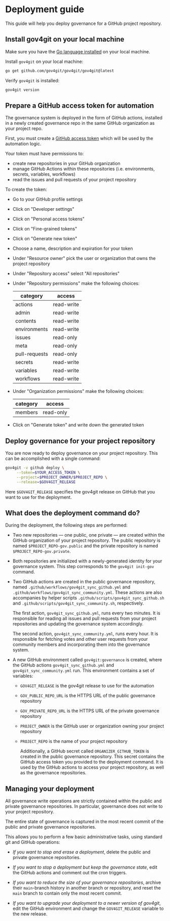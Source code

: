 
# Deployment guide

This guide will help you deploy governance for a GitHub project repository.

## Install gov4git on your local machine

Make sure you have the [Go language installed](https://golang.org/doc/install) on your local machine.

Install `gov4git` on your local machine:

```bash
go get github.com/gov4git/gov4git/gov4git@latest
```

Verify `gov4git` is installed:

```bash
gov4git version
```

## Prepare a GitHub access token for automation

The governance system is deployed in the form of GitHub actions, installed in a newly created governance repo in the same GitHub organization as your project repo.

First, you must create a [GitHub access token](https://docs.github.com/en/github/authenticating-to-github/creating-a-personal-access-token) which will be used by the automation logic.

Your token must have permissions to:
- create new repositories in your GitHub organization
- manage GitHub Actions within these repositories (i.e. environments, secrets, variables, workflows)
- read the issues and pull requests of your project repository

To create the token:
- Go to your GitHub profile settings
- Click on "Developer settings"
- Click on "Personal access tokens"
- Click on "Fine-grained tokens"
- Click on "Generate new token"
- Choose a name, description and expiration for your token
- Under "Resource owner" pick the user or organization that owns the project repository
- Under "Repository access" select "All repositories"
- Under "Repository permissions" make the following choices:

     | category | access |
     | ----------- | ----------- |
     | actions | read-write |
     | admin | read-write |
     | contents | read-write |
     | environments | read-write |
     | issues | read-only |
     | meta | read-only |
     | pull-requests | read-only |
     | secrets | read-write |
     | variables | read-write |
     | workflows | read-write |

- Under "Organization permissions" make the following choices:

     | category | access |
     | ----------- | ----------- |
     | members | read-only |

- Click on "Generate token" and write down the generated token


## Deploy governance for your project repository

You are now ready to deploy governance on your project repository. This can be accomplished with a single command:

```bash
gov4git -v github deploy \
     --token=$YOUR_ACCESS_TOKEN \
     --project=$PROJECT_OWNER/$PROJECT_REPO \
     --release=$GOV4GIT_RELEASE
```

Here `$GOV4GIT_RELEASE` specifies the gov4git release on GitHub that you want to use for the deployment.

## What does the deployment command do?

During the deployment, the following steps are performed:

- Two new repositories — one public, one private — are created within the GitHub organization of your project repository. The public repository is named `$PROJECT_REPO-gov.public` and the private repository is named `$PROJECT_REPO-gov.private`.

- Both repositories are initialized with a newly-generated identity for your governance system. This step corresponds to the `gov4git init-gov` command.

- Two GitHub actions are created in the public governance repository, named `.github/workflows/gov4git_sync_github.yml` and `.github/workflows/gov4git_sync_community.yml`. These actions are also accompanies by helper scripts `.github/scripts/gov4git_sync_github.sh` and `.github/scripts/gov4git_sync_community.sh`, respectively.

     The first action, `gov4git_sync_github.yml`, runs every two minutes. It is responsible for reading all issues and pull requests from your project repositories and updating the governance system accordingly.

     The second action, `gov4git_sync_community.yml`, runs every hour. It is responsible for fetching votes and other user requests from your community members and incorporating them into the governance system.

- A new GitHub environment called `gov4git:governance` is created, where the GitHub actions `gov4git_sync_github.yml` and `gov4git_sync_community.yml` run. This environment contains a set of variables:
  - `GOV4GIT_RELEASE` is the gov4git release to use for the automation
  - `GOV_PUBLIC_REPO_URL` is the HTTPS URL of the public governance repository
  - `GOV_PRIVATE_REPO_URL` is the HTTPS URL of the private governance repository
  - `PROJECT_OWNER` is the GitHub user or organization owning your project repository
  - `PROJECT_REPO` is the name of your project repository

     Additionally, a GitHub secret called `ORGANIZER_GITHUB_TOKEN` is created in the public governance repository. This secret contains the GitHub access token you provided to the deployment command. It is used by the GitHub actions to access your project repository, as well as the governance repositories.

## Managing your deployment

All governance write operations are strictly contained within the public and private governance repositories. In particular, governance does not write to your project repository.

The entire state of governance is captured in the most recent commit of the public and private governance repositories.

This allows you to perform a few basic administrative tasks, using standard git and GitHub operations:

- _If you want to stop and erase a deployment_, delete the public and private governance repositories.

- _If you want to stop a deployment but keep the governance state_, edit the GitHub actions and comment out the cron triggers.

- _If you want to reduce the size of your governance repositories_, archive their `main`-branch history in another branch or repository, and reset the `main` branch to contain only the most recent commit.

- _If you want to upgrade your deployment to a newer version of gov4git_, edit the GitHub environment and change the `GOV4GIT_RELEASE` variable to the new release.
